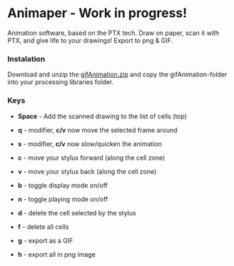 
# Animaper - Work in progress!

Animation software, based on the PTX tech.
Draw on paper, scan it with PTX, and give life to your drawings!
Export to png & GIF.

### Instalation
Download and unzip the [gifAnimation.zip](https://github.com/extrapixel/gif-animation/archive/3.0.zip) and copy the gifAnimation-folder into your processing libraries folder.

### Keys
*   **Space** - Add the scanned drawing to the list of cells (top)

*   **q** - modifier, **c/v** now move the selected frame around
*   **s** - modifier, **c/v** now slow/quicken the animation


*   **c** - move your stylus forward (along the cell zone)
*   **v** - move your stylus back (along the cell zone)
*   **b** - toggle display mode on/off
*   **n** - toggle playing mode on/off

*   **d** - delete the cell selected by the stylus
*   **f** - delete all cells
*   **g** - export as a GIF
*   **h** - export all in png image


